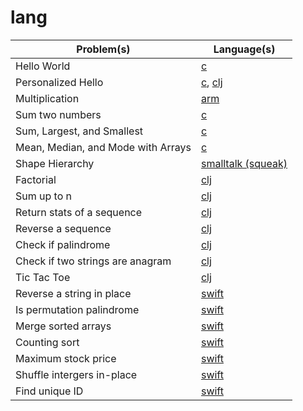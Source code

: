 # lang

Problem(s) | Language(s)
--- | ---
Hello World | [c](https://github.com/hoanhan101/lang/blob/master/c/hello_world.c)
Personalized Hello | [c](https://github.com/hoanhan101/lang/blob/master/c/personalized_hello.c), [clj](https://github.com/hoanhan101/lang/blob/master/clj/personalized-hello.clj)
Multiplication | [arm](https://github.com/hoanhan101/lang/blob/master/arm/FastMultiply)
Sum two numbers | [c](https://github.com/hoanhan101/lang/blob/master/c/sum_two_int.c)
Sum, Largest, and Smallest | [c](https://github.com/hoanhan101/lang/blob/master/c/sum_largest_smallest.c)
Mean, Median, and Mode with Arrays | [c](https://github.com/hoanhan101/lang/blob/master/c/mean_median_mode.c)
Shape Hierarchy | [smalltalk (squeak)](https://github.com/hoanhan101/lang/blob/master/smalltalk/Shape.st)
Factorial | [clj](https://github.com/hoanhan101/lang/blob/master/clj/factorial.clj)
Sum up to n | [clj](https://github.com/hoanhan101/lang/blob/master/clj/sum-up-to-n.clj)
Return stats of a sequence | [clj](https://github.com/hoanhan101/lang/blob/master/clj/stats.clj)
Reverse a sequence | [clj](https://github.com/hoanhan101/lang/blob/master/clj/reverse-seq.clj)
Check if palindrome | [clj](https://github.com/hoanhan101/lang/blob/master/clj/palindrome.clj)
Check if two strings are anagram | [clj](https://github.com/hoanhan101/lang/blob/master/clj/anagram.clj)
Tic Tac Toe | [clj](https://github.com/hoanhan101/lang/blob/master/clj/tictactoe.clj)
Reverse a string in place | [swift](https://github.com/hoanhan101/lang/blob/master/swift/revstring.swift)
Is permutation palindrome | [swift](https://github.com/hoanhan101/lang/blob/master/swift/palindrome.swift)
Merge sorted arrays | [swift](https://github.com/hoanhan101/lang/blob/master/swift/merge.swift)
Counting sort | [swift](https://github.com/hoanhan101/lang/blob/master/swift/counting.swift)
Maximum stock price | [swift](https://github.com/hoanhan101/lang/blob/master/swift/stock.swift)
Shuffle intergers in-place | [swift](https://github.com/hoanhan101/lang/blob/master/swift/shuffle.swift)
Find unique ID | [swift](https://github.com/hoanhan101/lang/blob/master/swift/unique.swift)
